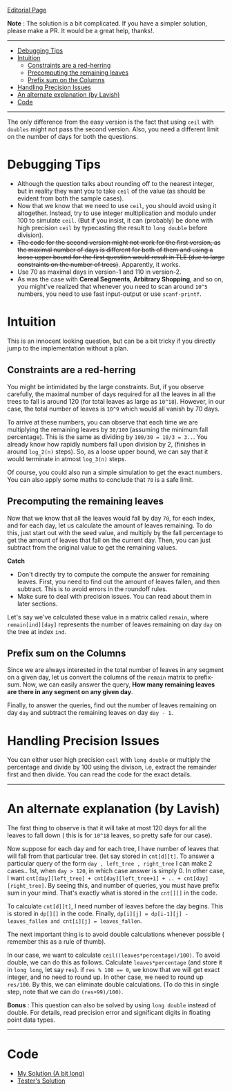 [Editorial Page](../zestmoney-set-1.md)

**Note** : The solution is a bit complicated. If you have a simpler solution, please make a PR. It would be a great help, thanks!.

----

<!-- vim-markdown-toc GFM -->

* [Debugging Tips](#debugging-tips)
* [Intuition](#intuition)
	* [Constraints are a red-herring](#constraints-are-a-red-herring)
	* [Precomputing the remaining leaves](#precomputing-the-remaining-leaves)
	* [Prefix sum on the Columns](#prefix-sum-on-the-columns)
* [Handling Precision Issues](#handling-precision-issues)
* [An alternate explanation (by Lavish)](#an-alternate-explanation-by-lavish)
* [Code](#code)

<!-- vim-markdown-toc -->

----

The only difference from the easy version is the fact that using `ceil` with `doubles` might not pass the second version. Also, you need a different limit on the number of days for both the questions.

# Debugging Tips
* Although the question talks about rounding off to the nearest integer, but in reality they want you to take `ceil` of the value (as should be evident from both the sample cases).
* Now that we know that we need to use `ceil`, you should avoid using it altogether. Instead, try to use integer multiplication and modulo under 100 to simulate `ceil`. (But if you insist, it can (probably) be done with high precision `ceil` by typecasting the result to `long double` before division).
* ~~The code for the second version might not work for the first version, as the maximal number of days is different for both of them and using a loose upper bound for the first question would result in TLE (due to large constraints on the number of trees)~~. Apparently, it works.
* Use 70 as maximal days in version-1 and 110 in version-2.
* As was the case with **Cereal Segments**, **Arbitrary Shopping**, and so on, you might've realized that whenever you need to scan around `10^5` numbers, you need to use fast input-output or use `scanf-printf`.

# Intuition
This is an innocent looking question, but can be a bit tricky if you directly jump to the implementation without a plan.

## Constraints are a red-herring
You might be intimidated by the large constraints. But, if you observe carefully, the maximal number of days required for all the leaves in all the trees to fall is around 120 (for total leaves as large as `10^18`). However, in our case, the total number of leaves is `10^9` which would all vanish by 70 days.

To arrive at these numbers, you can observe that each time we are multiplying the remaining leaves by `30/100` (assuming the minimum fall percentage). This is the same as dividing by `100/30 = 10/3 = 3..`. You already know how rapidly numbers fall upon division by 2, (finishes in around `log_2(n)` steps). So, as a loose upper bound, we can say that it would terminate in atmost `log_3(n)` steps.

Of course, you could also run a simple simulation to get the exact numbers. You can also apply some maths to conclude that `70` is a safe limit.

## Precomputing the remaining leaves
Now that we know that all the leaves would fall by day `70`, for each index, and for each day, let us calculate the amount of leaves remaining. To do this, just start out with the seed value, and multiply by the fall percentage to get the amount of leaves that fall on the current day. Then, you can just subtract from the original value to get the remaining values.

**Catch**
* Don't directly try to compute the compute the answer for remaining leaves. First, you need to find out the amount of leaves fallen, and then subtract. This is to avoid errors in the roundoff rules.
* Make sure to deal with precision issues. You can read about them in later sections.

Let's say we've calculated these value in a matrix called `remain`, where `remain[ind][day]` represents the number of leaves remaining on day `day` on the tree at index `ind`.

## Prefix sum on the Columns
Since we are always interested in the total number of leaves in any segment on a given day, let us convert the columns of the `remain` matrix to prefix-sum. Now, we can easily answer the query, **How many remaining leaves are there in any segment on any given day**.

Finally, to answer the queries, find out the number of leaves remaining on day `day` and subtract the remaining leaves on day `day - 1`.

# Handling Precision Issues
You can either user high precision `ceil` with `long double` or multiply the percentage and divide by 100 using the divison, i.e, extract the remainder first and then divide. You can read the code for the exact details.

----

# An alternate explanation (by Lavish)
The first thing to observe is that it will take at most 120 days for all the leaves to fall down ( this is for `10^18` leaves, so pretty safe for our case).

Now suppose for each day and for each tree, I have number of leaves that will fall from that particular tree. (let say stored in `cnt[d][t]`. To answer a particular query of the form `day , left_tree , right_tree` I can make 2 cases.. 1st, when `day > 120`, in which case answer is simply 0. In other case, I want `cnt[day][left_tree] + cnt[day][left_tree+1] + .. + cnt[day][right_tree]`. By seeing this, and number of queries, you must have prefix sum in your mind. That's exactly what is stored in the `cnt[][]` in the code.


To calculate `cnt[d][t]`, I need number of leaves before the day begins. This is stored in `dp[][]` in the code. Finally, `dp[i][j] = dp[i-1][j] - leaves_fallen and cnt[i][j] = leaves_fallen`. 


The next important thing is to avoid double calculations whenever possible ( remember this as a rule of thumb).

In our case, we want to calculate `ceil((leaves*percentage)/100)`. To avoid double, we can do this as follows. Calculate `leaves*percentage` (and store it in `long long`, let say `res`). if `res % 100 == 0`, we know that we will get exact integer, and no need to round up. In other case, we need to round up `res/100`. By this, we can eliminate double calculations.
(To do this in single step, note that we can do `(res+99)/100)`.

**Bonus** : This question can also be solved by using `long double` instead of double. For details, read precision error and significant digits in floating point data types. 

----

# Code
* [My Solution (A bit long)](solution.cpp)
* [Tester's Solution](stupid.cpp)
